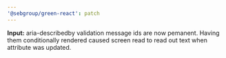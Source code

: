 ```yaml
---
'@sebgroup/green-react': patch
---
```


**Input:** aria-describedby validation message ids are now pemanent. Having them conditionally rendered caused screen read to read out text when attribute was updated.
